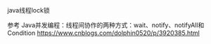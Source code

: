
java线程lock锁


参考
Java并发编程：线程间协作的两种方式：wait、notify、notifyAll和Condition  https://www.cnblogs.com/dolphin0520/p/3920385.html
